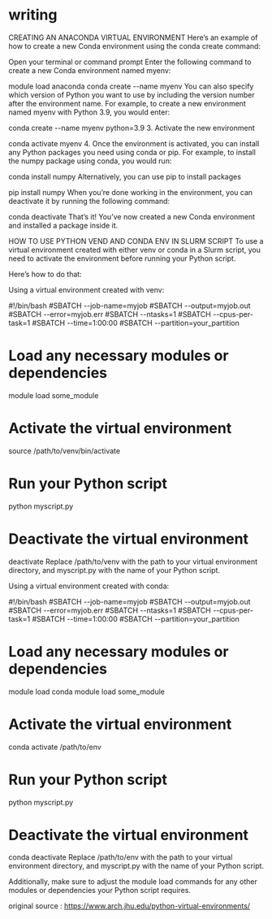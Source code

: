 # writing

CREATING AN ANACONDA VIRTUAL ENVIRONMENT
Here’s an example of how to create a new Conda environment using the conda create command:

Open your terminal or command prompt
Enter the following command to create a new Conda environment named myenv:
 
module load anaconda
conda create --name myenv
You can also specify which version of Python you want to use by including the version number after the environment name. For example, to create a new environment named myenv with Python 3.9, you would enter:

conda create --name myenv python=3.9
        3. Activate the new environment

conda activate myenv
        4.  Once the environment is activated, you can install any Python packages you need using conda or pip. For example, to install the numpy package using conda, you would run:

conda install numpy
Alternatively, you can use pip to install packages

pip install numpy
When you’re done working in the environment, you can deactivate it by running the following command:

conda deactivate
That’s it! You’ve now created a new Conda environment and installed a package inside it.

HOW TO USE PYTHON VEND AND CONDA ENV IN SLURM SCRIPT
To use a virtual environment created with either venv or conda in a Slurm script, you need to activate the environment before running your Python script.

Here’s how to do that:

Using a virtual environment created with venv:

#!/bin/bash
#SBATCH --job-name=myjob
#SBATCH --output=myjob.out
#SBATCH --error=myjob.err
#SBATCH --ntasks=1
#SBATCH --cpus-per-task=1
#SBATCH --time=1:00:00
#SBATCH --partition=your_partition

# Load any necessary modules or dependencies
module load some_module

# Activate the virtual environment
source /path/to/venv/bin/activate

# Run your Python script
python myscript.py

# Deactivate the virtual environment
deactivate
Replace /path/to/venv with the path to your virtual environment directory, and myscript.py with the name of your Python script.

Using a virtual environment created with conda:

#!/bin/bash
#SBATCH --job-name=myjob
#SBATCH --output=myjob.out
#SBATCH --error=myjob.err
#SBATCH --ntasks=1
#SBATCH --cpus-per-task=1
#SBATCH --time=1:00:00
#SBATCH --partition=your_partition

# Load any necessary modules or dependencies
module load conda
module load some_module

# Activate the virtual environment
conda activate /path/to/env

# Run your Python script
python myscript.py

# Deactivate the virtual environment
conda deactivate
Replace /path/to/env with the path to your virtual environment directory, and myscript.py with the name of your Python script.

Additionally, make sure to adjust the module load commands for any other modules or dependencies your Python script requires.

original source : https://www.arch.jhu.edu/python-virtual-environments/ 
